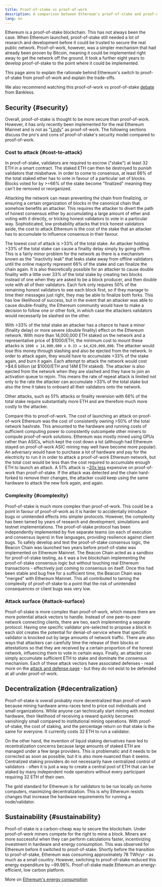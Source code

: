 ```yaml
---
title: Proof-of-stake vs proof-of-work
description: A comparison between Ethereum's proof-of-stake and proof-of-work based consensus mechanism
lang: en
---
```


Ethereum is a proof-of-stake blockchain. This has not always been the case. When Ethereum launched, proof-of-stake still needed a lot of research and development before it could be trusted to secure the real public network. Proof-of-work, however, was a simpler mechanism that had already been proven by Bitcoin, meaning it could be implemented right away to get the network off the ground. It took a further eight years to develop proof-of-stake to the point where it could be implemented.

This page aims to explain the rationale behind Ethereum's switch to proof-of-stake from proof-of-work and explain the trade-offs.

We also recommend watching this proof-of-work vs proof-of-stake [debate](https://www.youtube.com/watch?v=1m12zgJ42dI&t=3410s) from Bankless.

## Security {#security}

Overall, proof-of-stake is thought to be more secure than proof-of-work. However, it has only recently been implemented for the real Ethereum Mainnet and is not as "[Lindy](https://en.wikipedia.org/wiki/Lindy_effect)" as proof-of-work. The following sections discuss the pro's and cons of proof-of-stake's security model compared to proof-of-work.

### Cost to attack {#cost-to-attack}

In proof-of-stake, validators are required to escrow ("stake") at least 32 ETH in a smart contract. The staked ETH can then be destroyed to punish validators that misbehave. In order to come to consensus, at least 66% of the total staked ether has to vote in favour of a particular set of blocks. Blocks voted for by >=66% of the stake become "finalized" meaning they can't be removed or reorganized.

Attacking the network can mean preventing the chain from finalizing, or ensuring a certain organization of blocks in the canonical chain that somehow benefits an attacker. This requires the attacker to divert the path of honest consensus either by accumulating a large amount of ether and voting with it directly, or tricking honest validators to vote in a particular way. Sophisticated, low probability attacks that trick honest validators aside, the cost to attack Ethereum is the cost of the stake that an attacker has to accumulate to influence consensus in their favour.

The lowest cost of attack is >33% of the total stake. An attacker holding >33% of the total stake can cause a finality delay simply by going offline. This is a fairly minor problem for the network as there is a mechanism known as the "inactivity leak" that leaks stake away from offline validators until the online majority represent 66% of the stake and can finalize the chain again. It is also theoretically possible for an attacker to cause double finality with a little over 33% of the total stake by creating two blocks instead of one when they are asked to be a block producer, and then double vote with all of their validators. Each fork only requires 50% of the remaining honest validators to see each block first, so if they manage to time their messages just right, they may be able to finalize both forks. This has low likelihood of success, but in the event that an attacker was able to cause double-finality, the Ethereum community would have to make a decision to follow one or other fork, in which case the attackers validators would necessarily be slashed on the other.

With >33% of the total stake an attacker has a chance to have a minor (finality delay) or more severe (double finality) effect on the Ethereum network. With more than 14,000,000 ETH staked on the network and a representative price of $1000/ETH, the minimum cost to mount these attacks is `1000 x 14,000,000 x 0.33 = $4,620,000,000`. The attacker would lose this money through slashing and also be ejected from the network. In order to attack again, they would have to accumulate >33% of the stake again, and burn it again. Each attempt to attack the network would cost >$4.6 billion (at $1000/ETH and 14M ETH staked). The attacker is also ejected from the network when they are slashed and they have to join an activation queue to rejoin. This means the rate of repeat attack is limited not only to the rate the attacker can accumulate >33% of the total stake but also the time it takes to onboard all their validators onto the network.

Other attacks, such as 51% attacks or finality reversion with 66% of the total stake require substantially more ETH and are therefore much more costly to the attacker.

Compare this to proof-of-work. The cost of launching an attack on proof-of-work Ethereum was the cost of consistently owning >50% of the total network hashrate. This amounted to the hardware and running costs of sufficient computing power to consistently outcompete other miners to compute proof-of-work solutions. Ethereum was mostly mined using GPUs rather than ASICs, which kept the cost down a lot (although had Ethereum stayed on proof-of-work ASIC mining may well have become more popular). An adversary would have to purchase a lot of hardware and pay for the electricity to run it in order to attack a proof-of-work Ethereum network, but the total cost would be less than the cost required to accumulate enough ETH to launch an attack. A 51% attack is ~[20x less](https://youtu.be/1m12zgJ42dI?t=1562) expensive on proof-of-work than proof-of-stake. If the attack was detected and the chain hard-forked to remove their changes, the attacker could keep using the same hardware to attack the new fork again, and again.

### Complexity {#complexity}

Proof-of-stake is much more complex than proof-of-work. This could be a point in favour of proof-of-work as it is harder to accidentally introduce bugs or unintended effects into simpler protocols. However, the complexity has been tamed by years of research and development, simulations and testnet implementations. The proof-of-stake protocol has been independently implemented by five separate teams (on each of execution and consensus layers) in five languages, providing resilience against client bugs. To safely develop and test the proof-of-stake consensus logic, the Beacon Chain was launched two years before proof-of-stake was implemented on Ethereum Mainnet. The Beacon Chain acted as a sandbox for proof-of-stake testing, as it was a live blockchain implementing the proof-of-stake consensus logic but without touching real Ethereum transactions - effectively just coming to consensus on itself. Once this had been stable and bug free for a sufficient time, the Beacon Chain was "merged" with Ethereum Mainnet. This all contributed to taming the complexity of proof-of-stake to a point that the risk of unintended consequences or client bugs was very low.

### Attack surface {#attack-surface}

Proof-of-stake is more complex than proof-of-work, which means there are more potential attack vectors to handle. Instead of one peer-to-peer network connecting clients, there are two, each implementing a separate protocol. Having one specific validator pre-selected to propose a block in each slot creates the potential for denial-of-service where that specific validator is knocked out by large amounts of network traffic. There are also ways that attackers can carefully time the release of their blocks or attestations so that they are received by a certain proportion of the honest network, influencing them to vote in certain ways. Finally, an attacker can simply accumulate sufficient ETH to stake and dominate the consensus mechanism. Each of these attack vectors have associated defenses - read more on the [attack and defense page](/developers/docs/consensus-mechanisms/pos/attack-and-defense) - but they do not exist to be defended at all under proof-of-work.

## Decentralization {#decentralization}

Proof-of-stake is overall probably more decentralized than proof-of-work because mining hardware arms-races tend to price out individuals and small organizations. While anyone can technically start mining with modest hardware, their likelihood of receiving a reward quickly becomes vanishingly small compared to institutional mining operations. With proof-of-stake, the cost of staking, and the percentage return on that stake is the same for everyone. It currently costs 32 ETH to run a validator.

On the other hand, the invention of liquid staking derivatives have led to recentralization concerns because large amounts of staked ETH are managed under a few large providers. This is problematic and it needs to be corrected as soon as possible, but it is also more nuanced than it seems. Centralized staking providers do not necessarily have centralized control of validators - often it is just a way to create a central pool of ETH that can be staked by many independent node operators without every participant requiring 32 ETH of their own.

The gold standard for Ethereum is for validators to be run locally on home computers, maximizing decentralization. This is why Ethereum resists changes that increase the hardware requirements for running a node/validator.

## Sustainability {#sustainability}

Proof-of-stake is a carbon-cheap way to secure the blockchain. Under proof-of-work miners compete for the right to mine a block. Miners are more successful when they can perform calculations faster, incentivizing investment in hardware and energy consumption. This was observed for Ethereum before it switched to proof-of-stake. Shortly before the transition to proof-of-stake, Ethereum was consuming approximately 78 TWh/yr - as much as a small country. However, switching to proof-of-stake reduced this energy expenditure by ~99.98%. Proof-of-stake made Ethereum an energy-efficient, low carbon platform.

More on [Ethereum's energy consumption](/energy-consumption)
